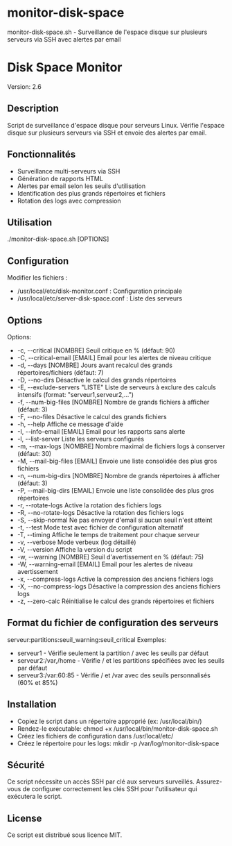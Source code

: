 # monitor-disk-space
monitor-disk-space.sh - Surveillance de l'espace disque sur plusieurs serveurs via SSH avec alertes par email
# Disk Space Monitor

Version: 2.6

## Description
Script de surveillance d'espace disque pour serveurs Linux. Vérifie l'espace disque sur plusieurs serveurs via SSH et envoie des alertes par email.

## Fonctionnalités
- Surveillance multi-serveurs via SSH
- Génération de rapports HTML
- Alertes par email selon les seuils d'utilisation
- Identification des plus grands répertoires et fichiers
- Rotation des logs avec compression

## Utilisation

./monitor-disk-space.sh [OPTIONS]

## Configuration
Modifier les fichiers :

- /usr/local/etc/disk-monitor.conf : Configuration principale
- /usr/local/etc/server-disk-space.conf : Liste des serveurs

## Options
Options:
-  -c, --critical [NOMBRE]       Seuil critique en % (défaut: 90)
-  -C, --critical-email [EMAIL]  Email pour les alertes de niveau critique
-  -d, --days [NOMBRE]           Jours avant recalcul des grands répertoires/fichiers (défaut: 7)
-  -D, --no-dirs                 Désactive le calcul des grands répertoires
-  -E, --exclude-servers "LISTE" Liste de serveurs à exclure des calculs intensifs (format: "serveur1,serveur2,...")
-  -f, --num-big-files [NOMBRE]  Nombre de grands fichiers à afficher (défaut: 3)
-  -F, --no-files                Désactive le calcul des grands fichiers
-  -h, --help                    Affiche ce message d'aide
-  -I, --info-email [EMAIL]      Email pour les rapports sans alerte
-  -l, --list-server             Liste les serveurs configurés
-  -m, --max-logs [NOMBRE]       Nombre maximal de fichiers logs à conserver (défaut: 30)
-  -M, --mail-big-files [EMAIL]  Envoie une liste consolidée des plus gros fichiers
-  -n, --num-big-dirs [NOMBRE]   Nombre de grands répertoires à afficher (défaut: 3)
-  -P, --mail-big-dirs [EMAIL]   Envoie une liste consolidée des plus gros répertoires
-  -r, --rotate-logs             Active la rotation des fichiers logs
-  -R, --no-rotate-logs          Désactive la rotation des fichiers logs
-  -S, --skip-normal             Ne pas envoyer d'email si aucun seuil n'est atteint
-  -t, --test                    Mode test avec fichier de configuration alternatif
-  -T, --timing                  Affiche le temps de traitement pour chaque serveur
-  -v, --verbose                 Mode verbeux (log détaillé)
-  -V, --version                 Affiche la version du script
-  -w, --warning [NOMBRE]        Seuil d'avertissement en % (défaut: 75)
-  -W, --warning-email [EMAIL]   Email pour les alertes de niveau avertissement
-  -x, --compress-logs           Active la compression des anciens fichiers logs
-  -X, --no-compress-logs        Désactive la compression des anciens fichiers logs
-  -z, --zero-calc               Réinitialise le calcul des grands répertoires et fichiers

## Format du fichier de configuration des serveurs
serveur:partitions:seuil_warning:seuil_critical
Exemples:

- serveur1 - Vérifie seulement la partition / avec les seuils par défaut
- serveur2:/var,/home - Vérifie / et les partitions spécifiées avec les seuils par défaut
- serveur3:/var:60:85 - Vérifie / et /var avec des seuils personnalisés (60% et 85%)

## Installation
- Copiez le script dans un répertoire approprié (ex: /usr/local/bin/)
- Rendez-le exécutable: chmod +x /usr/local/bin/monitor-disk-space.sh
- Créez les fichiers de configuration dans /usr/local/etc/
- Créez le répertoire pour les logs: mkdir -p /var/log/monitor-disk-space

## Sécurité
Ce script nécessite un accès SSH par clé aux serveurs surveillés. Assurez-vous de configurer correctement les clés SSH pour l'utilisateur qui exécutera le script.

## License
Ce script est distribué sous licence MIT.
